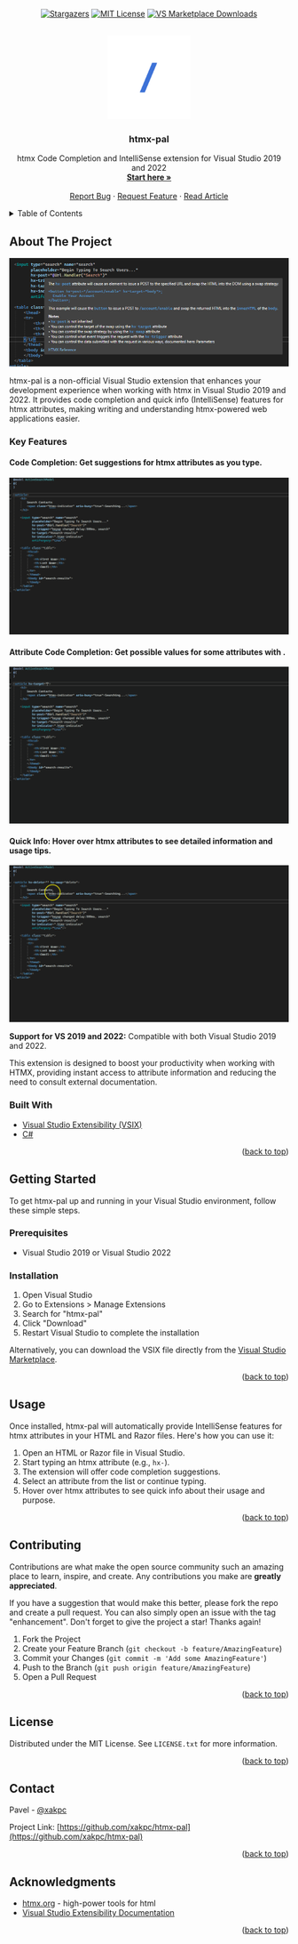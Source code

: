 <!-- Improved compatibility of back to top link: See: https://github.com/othneildrew/Best-README-Template/pull/73 -->
<a name="readme-top"></a>

<div align="center">
  
<!-- [![GitHub Actions Workflow Status][actions-shield]][actions-url]-->
[![Stargazers][stars-shield]][stars-url]
[![MIT License][license-shield]][license-url]
[![VS Marketplace Downloads][vsm-shield]][vsm-url]

</div>

<!-- PROJECT LOGO -->
<br />
<div align="center">
  <a href="https://github.com/xakpc/HtmxPal/">
    <img src="resources/htmx-icon.png" alt="Logo" width="150" height="150">
  </a>

<h3 align="center">htmx-pal</h3>

  <p align="center">
    htmx Code Completion and IntelliSense extension for Visual Studio 2019 and 2022
    <br />
    <a href="#getting-started"><strong>Start here »</strong></a>
    <br />
    <br />
    <a href="https://github.com/xakpc/HtmxPal/issues/new?labels=bug&template=bug-report---.md">Report Bug</a>
    ·
    <a href="https://github.com/xakpc/HtmxPal/issues/new?labels=enhancement&template=feature-request---.md">Request Feature</a>
    ·
    <a href="https://xakpc.info">Read Article</a>
  </p>
</div>

<!-- TABLE OF CONTENTS -->
<details>
  <summary>Table of Contents</summary>
  <ol>
    <li>
      <a href="#about-the-project">About The Project</a>
      <ul>
        <li><a href="#built-with">Built With</a></li>
      </ul>
    </li>
    <li>
      <a href="#getting-started">Getting Started</a>
      <ul>
        <li><a href="#prerequisites">Prerequisites</a></li>
        <li><a href="#installation">Installation</a></li>
      </ul>
    </li>
    <li><a href="#usage">Usage</a></li>
    <li><a href="#contributing">Contributing</a></li>
    <li><a href="#license">License</a></li>
    <li><a href="#contact">Contact</a></li>
    <li><a href="#acknowledgments">Acknowledgments</a></li>
  </ol>
</details>

<!-- ABOUT THE PROJECT -->
## About The Project

![htmx-pal Extension Screenshot](https://github.com/xakpc/HtmxPal/blob/master/resources/screenshot.PNG)

htmx-pal is a non-official Visual Studio extension that enhances your development experience when working with htmx in Visual Studio 2019 and 2022. 
It provides code completion and quick info (IntelliSense) features for htmx attributes, making writing and understanding htmx-powered web applications easier.

### Key Features

#### **Code Completion:** Get suggestions for htmx attributes as you type.

![htmx-pal Extension Screenshot](https://github.com/xakpc/HtmxPal/blob/master/resources/code-completion-2.gif)

#### **Attribute Code Completion:** Get possible values for some attributes with .

![htmx-pal Extension Screenshot](https://github.com/xakpc/HtmxPal/blob/master/resources/code-completion-1.gif)

#### **Quick Info:** Hover over htmx attributes to see detailed information and usage tips.

![htmx-pal Extension Screenshot](https://github.com/xakpc/HtmxPal/blob/master/resources/intelli-sense-1.gif)

**Support for VS 2019 and 2022:** Compatible with both Visual Studio 2019 and 2022.

This extension is designed to boost your productivity when working with HTMX, providing instant access to attribute information and reducing the need to consult external documentation.

### Built With

- [Visual Studio Extensibility (VSIX)](https://docs.microsoft.com/en-us/visualstudio/extensibility/starting-to-develop-visual-studio-extensions?view=vs-2022)
- [C#](https://docs.microsoft.com/en-us/dotnet/csharp/)

<p align="right">(<a href="#readme-top">back to top</a>)</p>

<!-- GETTING STARTED -->
## Getting Started

To get htmx-pal up and running in your Visual Studio environment, follow these simple steps.

### Prerequisites

- Visual Studio 2019 or Visual Studio 2022

### Installation

1. Open Visual Studio
2. Go to Extensions > Manage Extensions
3. Search for "htmx-pal"
4. Click "Download"
5. Restart Visual Studio to complete the installation

Alternatively, you can download the VSIX file directly from the [Visual Studio Marketplace](https://marketplace.visualstudio.com/items?itemName=xakpc.HtmxPal).

<p align="right">(<a href="#readme-top">back to top</a>)</p>

<!-- USAGE EXAMPLES -->
## Usage

Once installed, htmx-pal will automatically provide IntelliSense features for htmx attributes in your HTML and Razor files. 
Here's how you can use it:

1. Open an HTML or Razor file in Visual Studio.
2. Start typing an htmx attribute (e.g., `hx-`).
3. The extension will offer code completion suggestions.
4. Select an attribute from the list or continue typing.
5. Hover over htmx attributes to see quick info about their usage and purpose.

<p align="right">(<a href="#readme-top">back to top</a>)</p>

<!-- CONTRIBUTING -->
## Contributing

Contributions are what make the open source community such an amazing place to learn, inspire, and create. Any contributions you make are **greatly appreciated**.

If you have a suggestion that would make this better, please fork the repo and create a pull request. You can also simply open an issue with the tag "enhancement".
Don't forget to give the project a star! Thanks again!

1. Fork the Project
2. Create your Feature Branch (`git checkout -b feature/AmazingFeature`)
3. Commit your Changes (`git commit -m 'Add some AmazingFeature'`)
4. Push to the Branch (`git push origin feature/AmazingFeature`)
5. Open a Pull Request

<p align="right">(<a href="#readme-top">back to top</a>)</p>

<!-- LICENSE -->
## License

Distributed under the MIT License. See `LICENSE.txt` for more information.

<p align="right">(<a href="#readme-top">back to top</a>)</p>

<!-- CONTACT -->
## Contact

Pavel - [@xakpc](https://twitter.com/xakpc)

Project Link: [https://github.com/xakpc/htmx-pal](https://github.com/xakpc/htmx-pal)

<p align="right">(<a href="#readme-top">back to top</a>)</p>

<!-- ACKNOWLEDGMENTS -->
## Acknowledgments

* [htmx.org](https://htmx.org/) - high-power tools for html
* [Visual Studio Extensibility Documentation](https://docs.microsoft.com/en-us/visualstudio/extensibility)

<p align="right">(<a href="#readme-top">back to top</a>)</p>

<!-- MARKDOWN LINKS & IMAGES -->
[stars-shield]: https://img.shields.io/github/stars/xakpc/HtmxPal.svg?style=for-the-badge
[stars-url]: https://github.com/xakpc/HtmxPal/stargazers
[license-shield]: https://img.shields.io/github/license/xakpc/HtmxPal?style=for-the-badge
[license-url]: https://github.com/xakpc/HtmxPal/blob/master/LICENSE.txt
[vsm-shield]: https://img.shields.io/visual-studio-marketplace/d/xakpc.HtmxPal?style=for-the-badge&logo=visualstudio
[vsm-url]: https://marketplace.visualstudio.com/items?itemName=xakpc.HtmxPal
[actions-shield]: https://img.shields.io/github/actions/workflow/status/xakpc/HtmxPal/build.yml?style=for-the-badge&logo=github
[actions-url]: https://github.com/xakpc/HtmxPal/actions
